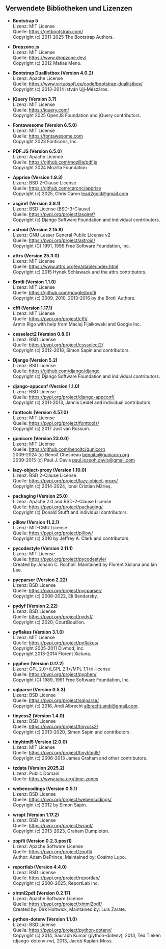 ## Verwendete Bibliotheken und Lizenzen
- **Bootstrap 5**  
  Lizenz: MIT License  
  Quelle: https://getbootstrap.com/  
  Copyright (c) 2011-2025 The Bootstrap Authors.

- **Dropzone.js**  
  Lizenz: MIT License  
  Quelle: https://www.dropzone.dev/  
  Copyright (c) 2012 Matias Meno.

- **Bootstrap Duallistbox (Version 4.0.2)**  
  Lizenz: Apache License<br>
  Quelle: https://www.virtuosoft.eu/code/bootstrap-duallistbox/  
  Copyright (c) 2013-2014 István Ujj-Mészáros.

- **jQuery (Version 3.7)**  
  Lizenz: MIT License  
  Quelle: https://jquery.com/  
  Copyright 2025 OpenJS Foundation and jQuery contributors.

- **Fontawesome (Version 6.5.0)**<br>
  Lizenz: MIT License<br>
  Quelle: https://fontawesome.com<br>
  Copyright 2023 Fonticons, Inc.

- **PDF.JS (Version 6.5.0)**<br>
  Lizenz: Apache Licence<br>
  Quelle: https://github.com/mozilla/pdf.js<br>
  Copyright 2024 Mozilla Foundation

- **Apprise (Version 1.9.3)**<br>
  Lizenz: BSD 2-Clause License<br>
  Quelle: https://github.com/caronc/apprise<br>
  Copyright (c) 2025, Chris Caron <lead2gold@gmail.com>

- **asgiref (Version 3.8.1)**<br>
  Lizenz: BSD License (BSD-3-Clause)<br>
  Quelle: https://pypi.org/project/asgiref/ <br>
  Copyright (c) Django Software Foundation and individual contributors.

- **astroid (Version 2.15.8)**<br>
  Lizenz: GNU Lesser General Public License v2<br>
  Quelle: https://pypi.org/project/astroid/ <br>
  Copyright (C) 1991, 1999 Free Software Foundation, Inc.

- **attrs (Version 25.3.0)**<br>
  Lizenz: MIT License<br>
  Quelle: https://www.attrs.org/en/stable/index.html <br>
  Copyright (c) 2015 Hynek Schlawack and the attrs contributors.

- **Brotli (Version 1.1.0)**<br>
  Lizenz: MIT License<br>
  Quelle: https://github.com/google/brotli<br>
  Copyright (c) 2009, 2010, 2013-2016 by the Brotli Authors.

- **cffi (Version 1.17.1)**<br>
  Lizenz: MIT License<br>
  Quelle: https://pypi.org/project/cffi/<br>
  Armin Rigo with help from Maciej Fijałkowski and Google Inc.

- **cssselect2 (Version 0.8.0)**<br>
  Lizenz: BSD License<br>
  Quelle: https://pypi.org/project/cssselect2/<br>
  Copyright (c) 2012-2018, Simon Sapin and contributors.

- **Django (Version 5.2)**<br>
  Lizenz: BSD License<br>
  Quelle: https://github.com/django/django<br>
  Copyright (c) Django Software Foundation and individual contributors.

- **django-appconf (Version 1.1.0)**<br>
  Lizenz: BSD License<br>
  Quelle: https://pypi.org/project/django-appconf/<br>
  Copyright (c) 2011-2013, Jannis Leidel and individual contributors.

- **fonttools (Version 4.57.0)**<br>
  Lizenz: MIT License<br>
  Quelle: https://pypi.org/project/fonttools/<br>
  Copyright (c) 2017 Just van Rossum.

- **gunicorn (Version 23.0.0)**<br>
  Lizenz: MIT License<br>
  Quelle: https://github.com/benoitc/gunicorn<br>
  2009-2024 (c) Benoît Chesneau <benoitc@gunicorn.org><br>
  2009-2015 (c) Paul J. Davis <paul.joseph.davis@gmail.com>

- **lazy-object-proxy (Version 1.10.0)**<br>
  Lizenz: BSD 2-Clause License<br>
  Quelle: https://pypi.org/project/lazy-object-proxy/<br>
  Copyright (c) 2014-2024, Ionel Cristian Mărieș.

- **packaging (Version 25.0)**<br>
  Lizenz: Apache 2.0 and BSD-2-Clause License<br>
  Quelle: https://pypi.org/project/packaging/<br>
  Copyright (c) Donald Stufft and individual contributors.

- **pillow (Version 11.2.1)**<br>
  Lizenz: MIT-CMU License<br>
  Quelle: https://pypi.org/project/pillow/<br>
  Copyright (c) 2010 by Jeffrey A. Clark and contributors.

- **pycodestyle (Version 2.11.1)**<br>
  Lizenz: MIT License<br>
  Quelle: https://pypi.org/project/pycodestyle/<br>
  Created by Johann C. Rocholl. Maintained by Florent Xicluna and Ian Lee.

- **pycparser (Version 2.22)**<br>
  Lizenz: BSD License<br>
  Quelle: https://pypi.org/project/pycparser/<br>
  Copyright (c) 2008-2022, Eli Bendersky.

- **pydyf (Version 2.22)**<br>
  Lizenz: BSD License<br>
  Quelle: https://pypi.org/project/pydyf/<br>
  Copyright (c) 2020, CourtBouillon.

- **pyflakes (Version 3.1.0)**<br>
  Lizenz: MIT License<br>
  Quelle: https://pypi.org/project/pyflakes/<br>
  Copyright 2005-2011 Divmod, Inc.<br>
  Copyright 2013-2014 Florent Xicluna.

- **pyphen (Version 0.17.2)**<br>
  Lizenz: GPL 2.0+/LGPL 2.1+/MPL 1.1 tri-license<br>
  Quelle: https://pypi.org/project/pyphen/<br>
  Copyright (C) 1989, 1991 Free Software Foundation, Inc.

- **sqlparse (Version 0.5.3)**<br>
  Lizenz: BSD License<br>
  Quelle: https://pypi.org/project/sqlparse/<br>
  Copyright (c) 2016, Andi Albrecht <albrecht.andi@gmail.com>.

- **tinycss2 (Version 1.4.0)**<br>
  Lizenz: BSD License<br>
  Quelle: https://pypi.org/project/tinycss2/<br>
  Copyright (c) 2013-2020, Simon Sapin and contributors.

- **tinyhtml5 Version (2.0.0)**<br>
  Lizenz: MIT License<br>
  Quelle: https://pypi.org/project/tinyhtml5/<br>
  Copyright (c) 2006-2013 James Graham and other contributors.

- **tzdata (Version 2025.2)**<br>
  Lizenz: Public Domain<br>
  Quelle: https://www.iana.org/time-zones

- **webencodings (Version 0.5.1)**<br>
  Lizenz: BSD License<br>
  Quelle: https://pypi.org/project/webencodings/<br>
  Copyright (c) 2012 by Simon Sapin.

- **wrapt (Version 1.17.2)**<br>
  Lizenz: BSD License<br>
  Quelle: https://pypi.org/project/wrapt/<br>
  Copyright (c) 2013-2023, Graham Dumpleton.

- **zopfli (Version 0.2.3.post1)**<br>
  Lizenz: Apache Software License<br>
  Quelle: https://pypi.org/project/zopfli/<br>
  Author: Adam DePrince, Maintained by: Cosimo Lupo.

- **reportlab (Version 4.4.0)**<br>
  Lizenz: BSD License<br>
  Quelle: https://pypi.org/project/reportlab/<br>
  Copyright (c) 2000-2025, ReportLab Inc.

- **xhtml2pdf (Version 0.2.17)**<br>
  Lizenz: Apache Software License<br>
  Quelle: https://pypi.org/project/xhtml2pdf/<br>
  Created by: Dirk Holtwick, Maintained by: Luis Zarate.

- **python-dotenv (Version 1.1.0)**<br>
  Lizenz: BSD License<br>
  Quelle: https://pypi.org/project/python-dotenv/<br>
  Copyright (c) 2014, Saurabh Kumar (python-dotenv), 2013, Ted Tieken (django-dotenv-rw), 2013, Jacob Kaplan-Moss.
